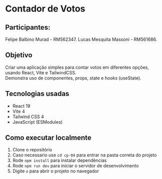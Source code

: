 # Contador de Votos

## Participantes: 
Felipe Balbino Murad - RM562347.
Lucas Mesquita Massoni - RM561686.

## Objetivo
Criar uma aplicação simples para contar votos em diferentes opções, usando React, Vite e TailwindCSS.  
Demonstra uso de componentes, props, state e hooks (useState).

## Tecnologias usadas
- React 19
- Vite 4
- Tailwind CSS 4
- JavaScript (ESModules)

## Como executar localmente

1. Clone o repositório
2. Caso necessario use `cd cp-04` para entrar na pasta correta do projeto  
3. Rode `npm install` para instalar dependências  
4. Rode `npm run dev` para iniciar o servidor de desenvolvimento  
5. Digite `o` para abrir o projeto no navegador

